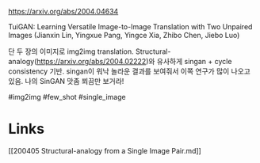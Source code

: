 https://arxiv.org/abs/2004.04634

TuiGAN: Learning Versatile Image-to-Image Translation with Two Unpaired Images (Jianxin Lin, Yingxue Pang, Yingce Xia, Zhibo Chen, Jiebo Luo)

단 두 장의 이미지로 img2img translation. Structural-analogy(https://arxiv.org/abs/2004.02222)와 유사하게 singan + cycle consistency 기반. singan이 워낙 놀라운 결과를 보여줘서 이쪽 연구가 많이 나오고 있음. 나의 SinGAN 맛좀 쬐끔만 보거라!

#img2img #few_shot #single_image

# Links

[[200405 Structural-analogy from a Single Image Pair.md]]